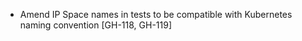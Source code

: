 - Amend IP Space names in tests to be compatible with Kubernetes naming convention [GH-118, GH-119]
